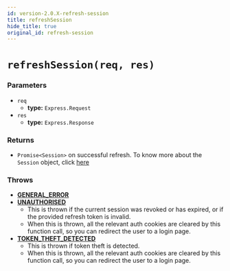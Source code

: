 ```yaml
---
id: version-2.0.X-refresh-session
title: refreshSession
hide_title: true
original_id: refresh-session
---
```


# `refreshSession(req, res)`
### Parameters

- `req`
    - **type:** `Express.Request`
- `res`
    - **type:** `Express.Response`

### Returns
- `Promise<Session>` on successful refresh. To know more about the `Session` object, click [here](./session-object/overview)

### Throws
- **[GENERAL_ERROR](./error-handling/general-error)**
- **[UNAUTHORISED](./error-handling/unauthorised)**
    - This is thrown if the current session was revoked or has expired, or if the provided refresh token is invalid.
    - When this is thrown, all the relevant auth cookies are cleared by this function call, so you can redirect the user to a login page.
- **[TOKEN_THEFT_DETECTED](./error-handling/token-theft-detected)**
    - This is thrown if token theft is detected.
    - When this is thrown, all the relevant auth cookies are cleared by this function call, so you can redirect the user to a login page.
